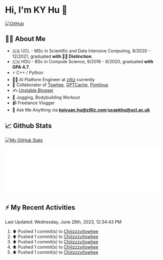 # Hi, I'm KY Hu 👋

[![GitHub](https://img.shields.io/badge/dynamic/json?logo=github&label=GitHub&labelColor=495867&color=495867&query=%24.data.totalSubs&url=https%3A%2F%2Fapi.spencerwoo.com%2Fsubstats%2F%3Fsource%3Dgithub%26queryKey%3Dhayschan&style=flat-square)](https://github.com/Chiiizzzy)

## 🧑‍💻 About Me


- 🇬🇧 UCL - MSc in Scientific and Data Intensive Computing, 9/2020 - 12/2021, graduated **with 🧑‍🎓 Distinction**.
- 🇨🇳 HDU - BSc in Compute Science, 9/2016 - 6/2020, graduated **with GPA 4.7**.
- ⚡️ C++ / Python
- 🧑‍💻 AI Platform Engineer at [zilliz](https://zilliz.com/) currently
- 💬 Collaborator of [Towhee](https://github.com/towhee-io/towhee), [GPTCache](https://github.com/zilliztech/GPTCache), [Pymilvus](https://github.com/milvus-io/pymilvus)
- ✍️ [Unstable Blogger](https://blog.csdn.net/DooDia)
- 🏃 Jogging, Bodybuilding Workout
- 📹 Freelance Vlogger
- 📮 Ask Me Anything via **[kaiyuan.hu@zilliz.com](mailto:kaiyuan.hu@zilliz.com)**/**[ucapkhu@ucl.ac.uk](ucapkhu@ucl.ac.uk)**


## 📈 Github Stats

[![My GitHub Stats](https://github-readme-stats.vercel.app/api?username=Chiiizzzy&show_icons=true&theme=gotham)](https://github-readme-stats.vercel.app/api?username=Chiiizzzy&show_icons=true&theme=gotham)

<!-- [![Ashutosh's github activity graph](https://github-readme-activity-graph.cyclic.app/graph?username=Chiiizzzy&theme=dracula)](https://github.com/Chiiizzzy/github-readme-activity-graph) -->


![Metrics 👋](/metrics.plugin.followup.user.svg)

## ⚡️ My Recent Activities

<!--RECENT_ACTIVITY:last_update-->
Last Updated: Wednesday, June 28th, 2023, 12:34:43 PM
<!--RECENT_ACTIVITY:last_update_end-->

<!--RECENT_ACTIVITY:start-->
1. ⬆️ Pushed 1 commit(s) to [Chiiizzzy/towhee](https://github.com/Chiiizzzy/towhee)<br>
2. ⬆️ Pushed 1 commit(s) to [Chiiizzzy/towhee](https://github.com/Chiiizzzy/towhee)<br>
3. ⬆️ Pushed 1 commit(s) to [Chiiizzzy/towhee](https://github.com/Chiiizzzy/towhee)<br>
4. ⬆️ Pushed 1 commit(s) to [Chiiizzzy/towhee](https://github.com/Chiiizzzy/towhee)<br>
5. ⬆️ Pushed 1 commit(s) to [Chiiizzzy/towhee](https://github.com/Chiiizzzy/towhee)<br>
<!--RECENT_ACTIVITY:end-->
